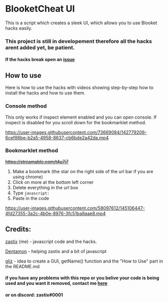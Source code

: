 # BlooketCheat UI
This is a script which creates a sleek UI, which allows you to use Blooket hacks easily.

### This project is still in developement therefore all the hacks arent added yet, be patient.
#### If the hacks break open an [issue](https://github.com/ZasticBradyn/BlooketUI/issues/new/choose)

## How to use

Here is how to use the hacks with videos showing step-by-step how to install the hacks and how to use them.

### Console method

This only works if inspect element enabled and you can open console. If inspect is disabled for you scroll down for the bookmarklet method.

https://user-images.githubusercontent.com/73669084/142779206-6cef86be-b2a5-4958-8637-cb6bde2a42da.mp4


### Bookmarklet method
~~https://streamable.com/t4u7i7~~

1. Make a bookmark (the star on the right side of the url bar if you are using chrome)
2. Click on more at the bottom left corner
3. Delete everything in the url box
4. Type `javascript:`
5. Paste in the code

https://user-images.githubusercontent.com/58097612/145106447-4fd27355-3a2c-4b0e-8976-3fc51ba8aae8.mp4

## Credits:
[zastix](https://github.com/ZasticBradyn/) (me) - javascript code and the hacks.

[Dentamon](https://github.com/Dentamon/) - helping zastix and a bit of javascript

[gliz](https://github.com/glixzzy/) - idea to create a GUI, getName() function and the "How to Use" part in the README.md



#### if you have any problems with this repo or you belive your code is being used and you want it removed, contact me [here](https://mail.google.com/mail/?view=cm&fs=1&to=zastixxoncrack@gmail.com&su=Contact%20Me) 
#### or on discord: zastix#0001
